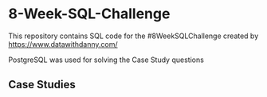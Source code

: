 # 8-Week-SQL-Challenge

This repository contains SQL code for the #8WeekSQLChallenge created by https://www.datawithdanny.com/

PostgreSQL was used for solving the Case Study questions

## Case Studies
